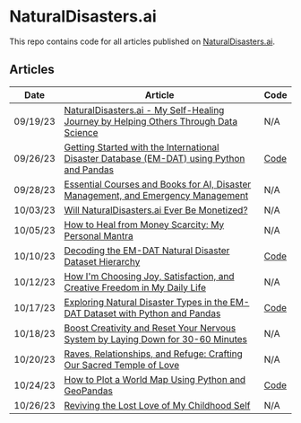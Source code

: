 # NaturalDisasters.ai

This repo contains code for all articles published on [NaturalDisasters.ai](https://naturaldisasters.ai/).

## Articles
| **Date** | **Article** | **Code** |
|---|---|---|
|09/19/23|[NaturalDisasters.ai - My Self-Healing Journey by Helping Others Through Data Science](https://naturaldisasters.ai/posts/welcome-to-natural-disasters-ai/)|N/A|
|09/26/23|[Getting Started with the International Disaster Database (EM-DAT) using Python and Pandas](https://naturaldisasters.ai/posts/getting-started-em-dat-international-disaster-database/)|[Code](https://github.com/jrosebr1/NaturalDisastersAI/tree/main/em-dat-getting-started)|
|09/28/23|[Essential Courses and Books for AI, Disaster Management, and Emergency Management](https://naturaldisasters.ai/posts/essential-courses-books-ai-disaster-emergency-management/)|N/A|
|10/03/23|[Will NaturalDisasters.ai Ever Be Monetized?](https://naturaldisasters.ai/posts/naturaldisasters-ai-monetization/)|N/A|
|10/05/23|[How to Heal from Money Scarcity: My Personal Mantra](https://naturaldisasters.ai/posts/heal-money-scarcity-mantra/)|N/A|
|10/10/23|[Decoding the EM-DAT Natural Disaster Dataset Hierarchy](https://naturaldisasters.ai/posts/em-dat-dataset-hierarchy-explained/)|[Code](https://github.com/jrosebr1/NaturalDisastersAI/tree/main/em-dat-hierarchy)|
|10/12/23|[How I'm Choosing Joy, Satisfaction, and Creative Freedom in My Daily Life](https://naturaldisasters.ai/posts/choosing-joy-satisfaction-creative-freedom-daily-life/)|N/A|
|10/17/23|[Exploring Natural Disaster Types in the EM-DAT Dataset with Python and Pandas](https://naturaldisasters.ai/posts/exploring-em-dat-natural-disaster-types/)|[Code](https://github.com/jrosebr1/NaturalDisastersAI/tree/main/em-dat-disaster-types)|
|10/18/23|[Boost Creativity and Reset Your Nervous System by Laying Down for 30-60 Minutes](https://naturaldisasters.ai/posts/boost-creativity-reset-nervous-system/)|N/A|
|10/20/23|[Raves, Relationships, and Refuge: Crafting Our Sacred Temple of Love](https://naturaldisasters.ai/posts/raves-relationships-refuge-crafting-sacred-temple-love/)|N/A|
|10/24/23|[How to Plot a World Map Using Python and GeoPandas](https://naturaldisasters.ai/posts/python-geopandas-world-map-tutorial/)|[Code](https://github.com/jrosebr1/NaturalDisastersAI/tree/main/world-map-python-geopandas)|
|10/26/23|[Reviving the Lost Love of My Childhood Self](https://naturaldisasters.ai/posts/reviving-lost-love-childhood-self-journey/)|N/A|